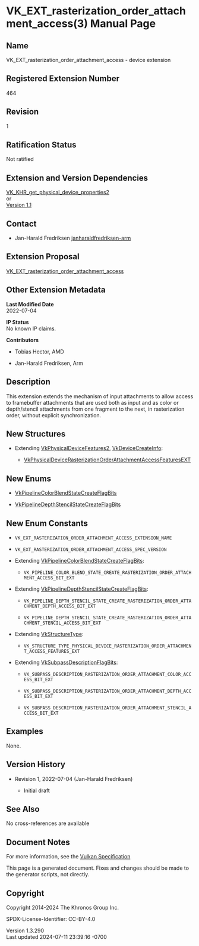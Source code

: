 # VK_EXT_rasterization_order_attachment_access(3) Manual Page

## Name

VK_EXT_rasterization_order_attachment_access - device extension



## <a href="#_registered_extension_number" class="anchor"></a>Registered Extension Number

464

## <a href="#_revision" class="anchor"></a>Revision

1

## <a href="#_ratification_status" class="anchor"></a>Ratification Status

Not ratified

## <a href="#_extension_and_version_dependencies" class="anchor"></a>Extension and Version Dependencies

[VK_KHR_get_physical_device_properties2](https://registry.khronos.org/vulkan/specs/1.3-extensions/man/html/VK_KHR_get_physical_device_properties2.html)  
or  
[Version 1.1](#versions-1.1)  

## <a href="#_contact" class="anchor"></a>Contact

- Jan-Harald Fredriksen <a
  href="https://github.com/KhronosGroup/Vulkan-Docs/issues/new?body=%5BVK_EXT_rasterization_order_attachment_access%5D%20@janharaldfredriksen-arm%0A*Here%20describe%20the%20issue%20or%20question%20you%20have%20about%20the%20VK_EXT_rasterization_order_attachment_access%20extension*"
  target="_blank"
  rel="nofollow noopener"><em></em>janharaldfredriksen-arm</a>

## <a href="#_extension_proposal" class="anchor"></a>Extension Proposal

[VK_EXT_rasterization_order_attachment_access](https://github.com/KhronosGroup/Vulkan-Docs/tree/main/proposals/VK_EXT_rasterization_order_attachment_access.adoc)

## <a href="#_other_extension_metadata" class="anchor"></a>Other Extension Metadata

**Last Modified Date**  
2022-07-04

**IP Status**  
No known IP claims.

**Contributors**  
- Tobias Hector, AMD

- Jan-Harald Fredriksen, Arm

## <a href="#_description" class="anchor"></a>Description

This extension extends the mechanism of input attachments to allow
access to framebuffer attachments that are used both as input and as
color or depth/stencil attachments from one fragment to the next, in
rasterization order, without explicit synchronization.

## <a href="#_new_structures" class="anchor"></a>New Structures

- Extending [VkPhysicalDeviceFeatures2](https://registry.khronos.org/vulkan/specs/1.3-extensions/man/html/VkPhysicalDeviceFeatures2.html),
  [VkDeviceCreateInfo](https://registry.khronos.org/vulkan/specs/1.3-extensions/man/html/VkDeviceCreateInfo.html):

  - [VkPhysicalDeviceRasterizationOrderAttachmentAccessFeaturesEXT](https://registry.khronos.org/vulkan/specs/1.3-extensions/man/html/VkPhysicalDeviceRasterizationOrderAttachmentAccessFeaturesEXT.html)

## <a href="#_new_enums" class="anchor"></a>New Enums

- [VkPipelineColorBlendStateCreateFlagBits](https://registry.khronos.org/vulkan/specs/1.3-extensions/man/html/VkPipelineColorBlendStateCreateFlagBits.html)

- [VkPipelineDepthStencilStateCreateFlagBits](https://registry.khronos.org/vulkan/specs/1.3-extensions/man/html/VkPipelineDepthStencilStateCreateFlagBits.html)

## <a href="#_new_enum_constants" class="anchor"></a>New Enum Constants

- `VK_EXT_RASTERIZATION_ORDER_ATTACHMENT_ACCESS_EXTENSION_NAME`

- `VK_EXT_RASTERIZATION_ORDER_ATTACHMENT_ACCESS_SPEC_VERSION`

- Extending
  [VkPipelineColorBlendStateCreateFlagBits](https://registry.khronos.org/vulkan/specs/1.3-extensions/man/html/VkPipelineColorBlendStateCreateFlagBits.html):

  - `VK_PIPELINE_COLOR_BLEND_STATE_CREATE_RASTERIZATION_ORDER_ATTACHMENT_ACCESS_BIT_EXT`

- Extending
  [VkPipelineDepthStencilStateCreateFlagBits](https://registry.khronos.org/vulkan/specs/1.3-extensions/man/html/VkPipelineDepthStencilStateCreateFlagBits.html):

  - `VK_PIPELINE_DEPTH_STENCIL_STATE_CREATE_RASTERIZATION_ORDER_ATTACHMENT_DEPTH_ACCESS_BIT_EXT`

  - `VK_PIPELINE_DEPTH_STENCIL_STATE_CREATE_RASTERIZATION_ORDER_ATTACHMENT_STENCIL_ACCESS_BIT_EXT`

- Extending [VkStructureType](https://registry.khronos.org/vulkan/specs/1.3-extensions/man/html/VkStructureType.html):

  - `VK_STRUCTURE_TYPE_PHYSICAL_DEVICE_RASTERIZATION_ORDER_ATTACHMENT_ACCESS_FEATURES_EXT`

- Extending
  [VkSubpassDescriptionFlagBits](https://registry.khronos.org/vulkan/specs/1.3-extensions/man/html/VkSubpassDescriptionFlagBits.html):

  - `VK_SUBPASS_DESCRIPTION_RASTERIZATION_ORDER_ATTACHMENT_COLOR_ACCESS_BIT_EXT`

  - `VK_SUBPASS_DESCRIPTION_RASTERIZATION_ORDER_ATTACHMENT_DEPTH_ACCESS_BIT_EXT`

  - `VK_SUBPASS_DESCRIPTION_RASTERIZATION_ORDER_ATTACHMENT_STENCIL_ACCESS_BIT_EXT`

## <a href="#_examples" class="anchor"></a>Examples

None.

## <a href="#_version_history" class="anchor"></a>Version History

- Revision 1, 2022-07-04 (Jan-Harald Fredriksen)

  - Initial draft

## <a href="#_see_also" class="anchor"></a>See Also

No cross-references are available

## <a href="#_document_notes" class="anchor"></a>Document Notes

For more information, see the <a
href="https://registry.khronos.org/vulkan/specs/1.3-extensions/html/vkspec.html#VK_EXT_rasterization_order_attachment_access"
target="_blank" rel="noopener">Vulkan Specification</a>

This page is a generated document. Fixes and changes should be made to
the generator scripts, not directly.

## <a href="#_copyright" class="anchor"></a>Copyright

Copyright 2014-2024 The Khronos Group Inc.

SPDX-License-Identifier: CC-BY-4.0

Version 1.3.290  
Last updated 2024-07-11 23:39:16 -0700
